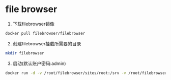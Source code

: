 # file browser

1. 下载filebrowser镜像

```bash
docker pull filebrowser/filebrowser
```

2. 创建filebrowser挂载所需要的目录

```bash
mkdir filebrowser
```

3. 启动(默认账户密码:admin)

```bash
docker run -d -v /root/filebrowser/sites/root:/srv -v /root/filebrowserconfig.json:/etc/config.json -v /root/filebrowser/database.db:/etc/database.db -p 8080:80 filebrowser/filebrowser
```
